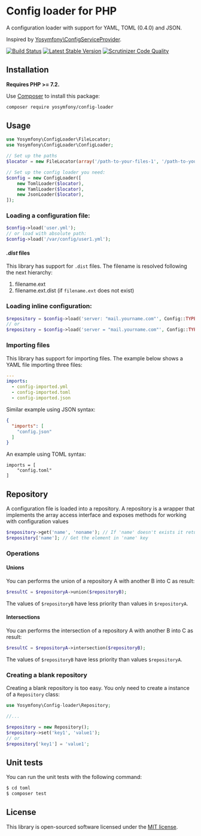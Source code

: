 Config loader for PHP
=====================

A configuration loader with support for YAML, TOML (0.4.0) and JSON.

Inspired by [Yosymfony\ConfigServiceProvider](https://github.com/yosymfony/ConfigServiceProvider).

[![Build Status](https://travis-ci.org/yosymfony/Config-loader.png?branch=master)](https://travis-ci.org/yosymfony/Config-loader)
[![Latest Stable Version](https://poser.pugx.org/yosymfony/config-loader/v/stable.png)](https://packagist.org/packages/yosymfony/config-loader)
[![Scrutinizer Code Quality](https://scrutinizer-ci.com/g/yosymfony/Config-loader/badges/quality-score.png?b=master)](https://scrutinizer-ci.com/g/yosymfony/Config-loader/?branch=master)

Installation
------------

**Requires PHP >= 7.2.**

Use [Composer](http://getcomposer.org/) to install this package:

```bash
composer require yosymfony/config-loader
```

Usage
-----

```php
use Yosymfony\ConfigLoader\FileLocator;
use Yosymfony\ConfigLoader\ConfigLoader;

// Set up the paths
$locator = new FileLocator(array('/path-to-your-files-1', '/path-to-your-files-2'));

// Set up the config loader you need:
$config = new ConfigLoader([
    new TomlLoader($locator),
    new YamlLoader($locator),
    new JsonLoader($locator),
]);
```

### Loading a configuration file:

```php
$config->load('user.yml');
// or load with absolute path:
$config->load('/var/config/user1.yml');
```

#### *.dist* files

This library has support for `.dist` files. The filename is resolved following the next hierarchy:

1. filename.ext
2. filename.ext.dist (if `filename.ext` does not exist)

### Loading inline configuration:

```php    
$repository = $config->load('server: "mail.yourname.com"', Config::TYPE_YAML);
// or
$repository = $config->load('server = "mail.yourname.com"', Config::TYPE_TOML);
```

### Importing files

This library has support for importing files.
The example below shows a YAML file importing three files:

```yaml
---
imports:
  - config-imported.yml
  - config-imported.toml
  - config-imported.json
```

Similar example using JSON syntax:

```json
{
  "imports": [
    "config.json"
  ]
}
```

An example using TOML syntax:

```
imports = [
    "config.toml"
]
```

Repository
----------

A configuration file is loaded into a repository. A repository is a wrapper
that implements the array access interface and exposes methods for working
with configuration values

```php
$repository->get('name', 'noname'); // If 'name' doesn't exists it returns 'noname'
$repository['name']; // Get the element in 'name' key
```

### Operations

#### Unions

You can performs the union of a repository A with another B into C as result:

```php
$resultC = $repositoryA->union($repositoryB);
```

The values of `$repositoryB` have less priority than values in `$repositoryA`.

#### Intersections

You can performs the intersection of a repository A with another B into C as result:
```php
$resultC = $repositoryA->intersection($repositoryB);
```

The values of `$repositoryB` have less priority than values `$repositoryA`.

### Creating a blank repository

Creating a blank repository is too easy. You only need to create a instance of
a `Repository` class:

```php
use Yosymfony\Config-loader\Repository;

//...

$repository = new Repository();
$repository->set('key1', 'value1');
// or
$repository['key1'] = 'value1';
```

Unit tests
----------

You can run the unit tests with the following command:

```bash
$ cd toml
$ composer test
```

## License

This library is open-sourced software licensed under the
[MIT license](http://opensource.org/licenses/MIT).
